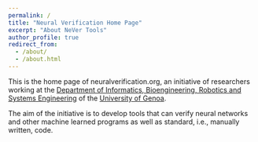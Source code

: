 ```yaml
---
permalink: /
title: "Neural Verification Home Page"
excerpt: "About NeVer Tools"
author_profile: true
redirect_from: 
  - /about/
  - /about.html
---
```


This is the home page of neuralverification.org, an initiative of researchers working at the [Department of Informatics, Bioengineering, Robotics and Systems Engineering](https://www.dibris.unige.it) of the [University of Genoa](https://www.unige.it).

The aim of the initiative is to develop tools that can verify neural networks and other machine learned programs as well as standard, i.e., manually written, code.



